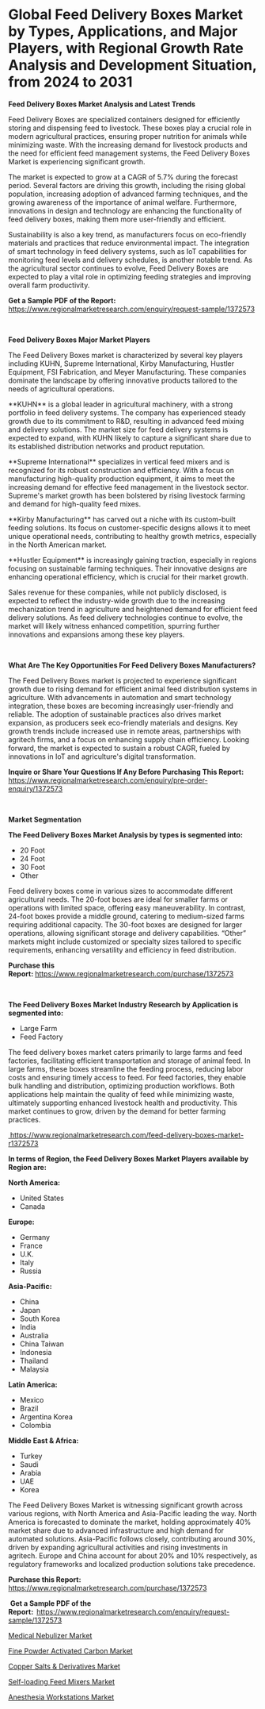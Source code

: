 <p><h1>Global Feed Delivery Boxes Market by Types, Applications, and Major Players, with Regional Growth Rate Analysis and Development Situation, from 2024 to 2031</h1></p><p><strong>Feed Delivery Boxes Market Analysis and Latest Trends</strong></p>
<p><p>Feed Delivery Boxes are specialized containers designed for efficiently storing and dispensing feed to livestock. These boxes play a crucial role in modern agricultural practices, ensuring proper nutrition for animals while minimizing waste. With the increasing demand for livestock products and the need for efficient feed management systems, the Feed Delivery Boxes Market is experiencing significant growth.</p><p>The market is expected to grow at a CAGR of 5.7% during the forecast period. Several factors are driving this growth, including the rising global population, increasing adoption of advanced farming techniques, and the growing awareness of the importance of animal welfare. Furthermore, innovations in design and technology are enhancing the functionality of feed delivery boxes, making them more user-friendly and efficient.</p><p>Sustainability is also a key trend, as manufacturers focus on eco-friendly materials and practices that reduce environmental impact. The integration of smart technology in feed delivery systems, such as IoT capabilities for monitoring feed levels and delivery schedules, is another notable trend. As the agricultural sector continues to evolve, Feed Delivery Boxes are expected to play a vital role in optimizing feeding strategies and improving overall farm productivity.</p></p>
<p><strong>Get a Sample PDF of the Report:&nbsp;</strong> <a href="https://www.regionalmarketresearch.com/enquiry/request-sample/1372573">https://www.regionalmarketresearch.com/enquiry/request-sample/1372573</a></p>
<p>&nbsp;</p>
<p><strong>Feed Delivery Boxes Major Market Players</strong></p>
<p><p>The Feed Delivery Boxes market is characterized by several key players including KUHN, Supreme International, Kirby Manufacturing, Hustler Equipment, FSI Fabrication, and Meyer Manufacturing. These companies dominate the landscape by offering innovative products tailored to the needs of agricultural operations.</p><p>**KUHN** is a global leader in agricultural machinery, with a strong portfolio in feed delivery systems. The company has experienced steady growth due to its commitment to R&D, resulting in advanced feed mixing and delivery solutions. The market size for feed delivery systems is expected to expand, with KUHN likely to capture a significant share due to its established distribution networks and product reputation. </p><p>**Supreme International** specializes in vertical feed mixers and is recognized for its robust construction and efficiency. With a focus on manufacturing high-quality production equipment, it aims to meet the increasing demand for effective feed management in the livestock sector. Supreme's market growth has been bolstered by rising livestock farming and demand for high-quality feed mixes.</p><p>**Kirby Manufacturing** has carved out a niche with its custom-built feeding solutions. Its focus on customer-specific designs allows it to meet unique operational needs, contributing to healthy growth metrics, especially in the North American market. </p><p>**Hustler Equipment** is increasingly gaining traction, especially in regions focusing on sustainable farming techniques. Their innovative designs are enhancing operational efficiency, which is crucial for their market growth.</p><p>Sales revenue for these companies, while not publicly disclosed, is expected to reflect the industry-wide growth due to the increasing mechanization trend in agriculture and heightened demand for efficient feed delivery solutions. As feed delivery technologies continue to evolve, the market will likely witness enhanced competition, spurring further innovations and expansions among these key players.</p></p>
<p>&nbsp;</p>
<p><strong>What Are The Key Opportunities For Feed Delivery Boxes Manufacturers?</strong></p>
<p><p>The Feed Delivery Boxes market is projected to experience significant growth due to rising demand for efficient animal feed distribution systems in agriculture. With advancements in automation and smart technology integration, these boxes are becoming increasingly user-friendly and reliable. The adoption of sustainable practices also drives market expansion, as producers seek eco-friendly materials and designs. Key growth trends include increased use in remote areas, partnerships with agritech firms, and a focus on enhancing supply chain efficiency. Looking forward, the market is expected to sustain a robust CAGR, fueled by innovations in IoT and agriculture's digital transformation.</p></p>
<p><strong>Inquire or Share Your Questions If Any Before Purchasing This Report:</strong> <a href="https://www.regionalmarketresearch.com/enquiry/pre-order-enquiry/1372573">https://www.regionalmarketresearch.com/enquiry/pre-order-enquiry/1372573</a></p>
<p>&nbsp;</p>
<p><strong>Market Segmentation</strong></p>
<p><strong>The Feed Delivery Boxes Market Analysis by types is segmented into:</strong></p>
<p><ul><li>20 Foot</li><li>24 Foot</li><li>30 Foot</li><li>Other</li></ul></p>
<p><p>Feed delivery boxes come in various sizes to accommodate different agricultural needs. The 20-foot boxes are ideal for smaller farms or operations with limited space, offering easy maneuverability. In contrast, 24-foot boxes provide a middle ground, catering to medium-sized farms requiring additional capacity. The 30-foot boxes are designed for larger operations, allowing significant storage and delivery capabilities. “Other” markets might include customized or specialty sizes tailored to specific requirements, enhancing versatility and efficiency in feed distribution.</p></p>
<p><strong>Purchase this Report:&nbsp;</strong><a href="https://www.regionalmarketresearch.com/purchase/1372573">https://www.regionalmarketresearch.com/purchase/1372573</a></p>
<p>&nbsp;</p>
<p><strong>The Feed Delivery Boxes Market Industry Research by Application is segmented into:</strong></p>
<p><ul><li>Large Farm</li><li>Feed Factory</li></ul></p>
<p><p>The feed delivery boxes market caters primarily to large farms and feed factories, facilitating efficient transportation and storage of animal feed. In large farms, these boxes streamline the feeding process, reducing labor costs and ensuring timely access to feed. For feed factories, they enable bulk handling and distribution, optimizing production workflows. Both applications help maintain the quality of feed while minimizing waste, ultimately supporting enhanced livestock health and productivity. This market continues to grow, driven by the demand for better farming practices.</p></p>
<p><a href="https://www.regionalmarketresearch.com/feed-delivery-boxes-market-r1372573">&nbsp;https://www.regionalmarketresearch.com/feed-delivery-boxes-market-r1372573</a></p>
<p><strong>In terms of Region, the Feed Delivery Boxes Market Players available by Region are:</strong></p>
<p>
    <p> <strong> North America: </strong>
        <ul>
            <li>United States</li>
            <li>Canada</li>
        </ul>
        </p> 
    <p> <strong> Europe: </strong>
        <ul>
            <li>Germany</li>
            <li>France</li>
            <li>U.K.</li>
            <li>Italy</li>
            <li>Russia</li>
        </ul>
        </p> 
    <p> <strong> Asia-Pacific: </strong>
        <ul>
            <li>China</li>
            <li>Japan</li>
            <li>South Korea</li>
            <li>India</li>
            <li>Australia</li>
            <li>China Taiwan</li>
            <li>Indonesia</li>
            <li>Thailand</li>
            <li>Malaysia</li>
        </ul>
        </p> 
    <p> <strong> Latin America: </strong>
        <ul>
            <li>Mexico</li>
            <li>Brazil</li>
            <li>Argentina Korea</li>
            <li>Colombia</li>
        </ul>
        </p> 
    <p> <strong> Middle East & Africa: </strong>
        <ul>
            <li>Turkey</li>
            <li>Saudi</li>
            <li>Arabia</li>
            <li>UAE</li>
            <li>Korea</li>
        </ul>
    </p>
    </p>
<p><p>The Feed Delivery Boxes Market is witnessing significant growth across various regions, with North America and Asia-Pacific leading the way. North America is forecasted to dominate the market, holding approximately 40% market share due to advanced infrastructure and high demand for automated solutions. Asia-Pacific follows closely, contributing around 30%, driven by expanding agricultural activities and rising investments in agritech. Europe and China account for about 20% and 10% respectively, as regulatory frameworks and localized production solutions take precedence.</p></p>
<p><strong>Purchase this Report: </strong><a href="https://www.regionalmarketresearch.com/purchase/1372573">https://www.regionalmarketresearch.com/purchase/1372573</a></p>
<p>&nbsp;<strong>Get a Sample PDF of the Report:&nbsp;&nbsp;</strong><a href="https://www.regionalmarketresearch.com/enquiry/request-sample/1372573">https://www.regionalmarketresearch.com/enquiry/request-sample/1372573</a></p>
<p><strong></strong></p>
<p><p><a href="https://www.linkedin.com/pulse/global-perspectives-medical-nebulizer-market-trends-challenges-cgfjc">Medical Nebulizer Market</a></p><p><a href="https://issuu.com/reportprime-2/docs/fine-powder-activated-carbon-market_3a09ace4a85390">Fine Powder Activated Carbon Market</a></p><p><a href="https://issuu.com/reportprime-2/docs/copper-salts-derivatives-market-siz_30b3b80907473b">Copper Salts & Derivatives Market</a></p><p><a href="https://github.com/juniordelafrance/Market-Research-Report-List-5/blob/main/self-loading-feed-mixers-market.md">Self-loading Feed Mixers Market</a></p><p><a href="https://www.linkedin.com/pulse/anesthesia-workstations-market-insights-product-type-ekdnc">Anesthesia Workstations Market</a></p></p>